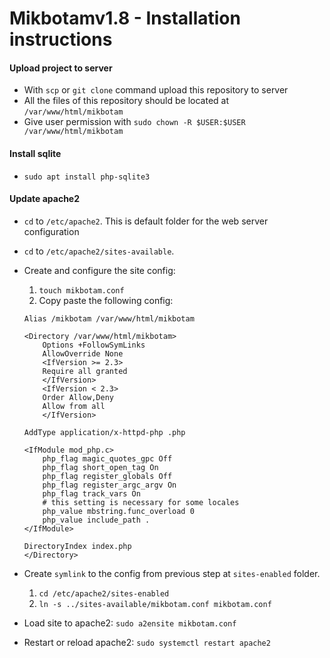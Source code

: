 # Mikbotamv1.8 - Installation instructions

#### Upload project to server

- With `scp` or `git clone` command upload this repository to server
- All the files of this repository should be located at `/var/www/html/mikbotam`
- Give user permission with `sudo chown -R $USER:$USER /var/www/html/mikbotam`

#### Install sqlite

- `sudo apt install php-sqlite3`

#### Update apache2

- `cd` to `/etc/apache2`. This is default folder for the web server configuration
- `cd` to `/etc/apache2/sites-available`.
- Create and configure the site config:
    1. `touch mikbotam.conf`
    2. Copy paste the following config:
    ```
    Alias /mikbotam /var/www/html/mikbotam

    <Directory /var/www/html/mikbotam>
        Options +FollowSymLinks
        AllowOverride None
        <IfVersion >= 2.3>
        Require all granted
        </IfVersion>
        <IfVersion < 2.3>
        Order Allow,Deny
        Allow from all
        </IfVersion>

    AddType application/x-httpd-php .php

    <IfModule mod_php.c>
        php_flag magic_quotes_gpc Off
        php_flag short_open_tag On
        php_flag register_globals Off
        php_flag register_argc_argv On
        php_flag track_vars On
        # this setting is necessary for some locales
        php_value mbstring.func_overload 0
        php_value include_path .
    </IfModule>

    DirectoryIndex index.php
    </Directory>
    ``` 
    
- Create `symlink` to the config from previous step at `sites-enabled` folder.
    
    1. `cd /etc/apache2/sites-enabled`
    2. `ln -s ../sites-available/mikbotam.conf mikbotam.conf`

- Load site to apache2: `sudo a2ensite mikbotam.conf`
- Restart or reload apache2: `sudo systemctl restart apache2`